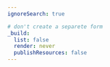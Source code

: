 ```yaml
---
ignoreSearch: true

# don't create a separete form
_build:
  list: false
  render: never
  publishResources: false
---
```


